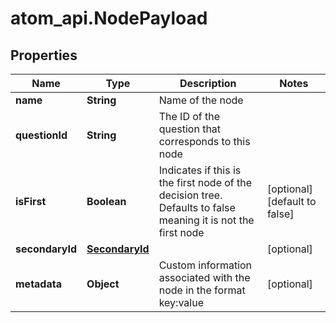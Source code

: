 # atom_api.NodePayload

## Properties
Name | Type | Description | Notes
------------ | ------------- | ------------- | -------------
**name** | **String** | Name of the node | 
**questionId** | **String** | The ID of the question that corresponds to this node | 
**isFirst** | **Boolean** | Indicates if this is the first node of the decision tree. Defaults to false meaning it is not the first node | [optional] [default to false]
**secondaryId** | [**SecondaryId**](SecondaryId.md) |  | [optional] 
**metadata** | **Object** | Custom information associated with the node in the format key:value | [optional] 


